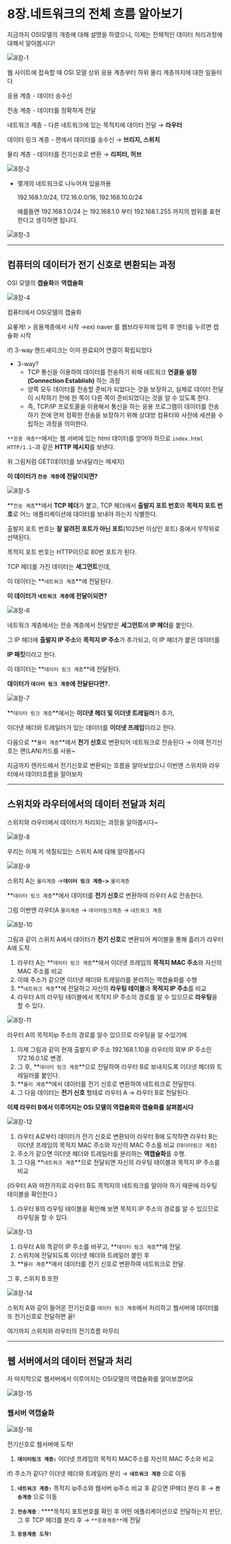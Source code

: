 # 8장.네트워크의 전체 흐름 알아보기

지금까지 OSI모델의 개층에 대해 설명을 하였으니, 이제는 전체적인 데이터 처리과정에 대해서 알아봅시다!

![8장-1](https://github.com/penloo/network-for-everyone/assets/44522204/b185ab2a-ab69-44fd-a744-1f62fa7299b6)

웹 사이트에 접속할 때 OSI 모델 상위 응용 계층부터 하위 물리 계층까지에 대한 일들이다 

응용 계층 - 데이터 송수신

전송 계층 - 데이터를 정확하게 전달

네트워크 계층 - 다른 네트워크에 있는 목적지에 데이터 전달 → **라우터**

데이터 링크 계층 - 랜에서 데이터를 송수신 → **브리지, 스위치**

물리 계층 - 데이터를 전기신호로 변환 → **리피터, 허브**

![8장-2](https://github.com/penloo/network-for-everyone/assets/44522204/4a0c8cc1-f171-498b-b26e-f7cac854d1a1)

- 몇개의 네트워크로 나누어져 있을까용
    
    192.168.1.0/24, 172.16.0.0/16, 192.168.10.0/24
    
    예를들면 192.168.1.0/24 는 192.168.1.0 부터 192.168.1.255 까지의 범위를 표현한다고 생각하면 됩니다.
    
![8장-3](https://github.com/penloo/network-for-everyone/assets/44522204/a2886270-7cfc-4c11-b285-e7bb4a75a87f)

---

## **컴퓨터의 데이터가 전기 신호로 변환되는 과정**

 OSI 모델의 **캡슐화**와 **역캡슐화**
 
![8장-4](https://github.com/penloo/network-for-everyone/assets/44522204/1f221a8b-b724-453b-92fe-47d8fe4cf5aa)

컴퓨터에서 OSI모델의 캡슐화 

요롷게! > 응용계층에서 시작 →ex) naver 를 웹브라우저에 입력 후 엔터를 누르면 캡슐화 시작

if) 3-way 핸드셰이크는 이미 완료되어 연결이 확립되었다

- 3-way?
    - TCP 통신을 이용하여 데이터를 전송하기 위해 네트워크 **연결을 설정(Connection Establish)** 하는 과정
    - 양쪽 모두 데이터를 전송할 준비가 되었다는 것을 보장하고, 실제로 데이터 전달이 시작하기 전에 한 쪽이 다른 쪽이 준비되었다는 것을 알 수 있도록 한다.
    - 즉, TCP/IP 프로토콜을 이용해서 통신을 하는 응용 프로그램이 데이터를 전송하기 전에 먼저 정확한 전송을 보장하기 위해 상대방 컴퓨터와 사전에 세션을 수립하는 과정을 의미한다.

`**응용 계층**`에서는 웹 서버에 있는 html 데이터를 얻어야 하므로 `index.html HTTP/1.1~`과 같은 **HTTP 메시지**를 보낸다.

위 그림처럼 GET(데이터를 보내달라는 메세지)

**이 데이터가 `전송 계층`에 전달이되면?**

![8장-5](https://github.com/penloo/network-for-everyone/assets/44522204/7e464136-a852-4fd2-9736-9b64e5a33f40)

**`전송 계층`**에서 **TCP 헤더**가 붙고, TCP 헤더에서 **출발지 포트 번호**와 **목적지 포트 번호**로 어느 애플리케이션에 데이터를 보내야 하는지 식별한다.

출발지 포트 번호는 **잘 알려진 포트가 아닌 포트**(1025번 이상인 포트) 중에서 무작위로 선택된다. 

목적지 포트 번호는 HTTP이므로 80번 포트가 된다.

TCP 헤더를 가진 데이터는 **세그먼트**인데, 

이 데이터는 **`네트워크 계층`**에 전달된다.

**이 데이터가 `네트워크 계층`에 전달이되면?**

![8장-6](https://github.com/penloo/network-for-everyone/assets/44522204/dc282998-f529-46ea-906c-78630f74741f)


네트워크 계층에서는 전송 계층에서 전달받은 **세그먼트**에 **IP 헤더**를 붙인다. 

그 IP 헤더에 **출발지 IP 주소**와 **목적지 IP 주소**가 추가되고, 이 IP 헤더가 붙은 데이터를

**IP 패킷**이라고 한다.

이 데이터는 **`데이터 링크 계층`**에 전달된다.

**데이터가 `데이터 링크 계층`에 전달된다면?.**

![8장-7](https://github.com/penloo/network-for-everyone/assets/44522204/38026968-ce69-438e-9e98-b2b4504433fe)


**`데이터 링크 계층`**에서는 **이더넷 헤더 및 이더넷 트레일러**가 추가, 

이더넷 헤더와 트레일러가 있는 데이터를 **이더넷 프레임**이라고 한다.

 다음으로 **`물리 계층`**에서 **전기 신호**로 변환되어 네트워크로 전송된다  → 이때 전기신호는  랜(LAN)카드를 사용~

지금까지 렌카드에서 전기신호로 변환되는 흐름을 알아보았으니 이번엔 스위치와 라우터에서 데이터흐름을 알아보자 

---

## **스위치와 라우터에서의 데이터 전달과 처리**

스위치와 라우터에서 데이터가 처리되는 과정을 알아봅시다~

![8장-8](https://github.com/penloo/network-for-everyone/assets/44522204/22855459-d969-4538-831c-b8e7c13577de)


우리는 이제 저 색칠되있는 스위치 A에 대해 알아봅시다 

![8장-9](https://github.com/penloo/network-for-everyone/assets/44522204/c98ba96d-64f4-478a-b934-b6561680a128)


스위치 A는 `물리계층` →**`데이터 링크 계층`->** `물리계층` 

**`데이터 링크 계층`**에서 데이터를 **전기 신호**로 변환하여 라우터 A로 전송한다.

그럼 이번엔 라우터A `물리계층` → `데이터링크계층` → `네트워크 계층`

![8장-10](https://github.com/penloo/network-for-everyone/assets/44522204/6b160663-bde6-4bde-9c4e-5f53c80f1040)


그림과 같이 스위치 A에서 데이터가 **전기 신호**로 변환되어 케이블을 통해 흘러가 라우터A에 도착.

1. 라우터 A는 **`데이터 링크 계층`**에서 이더넷 프레임의 **목적지 MAC 주소**와 자신의 MAC 주소를 비교
2. 이때 주소가 같으면 이더넷 헤더와 트레일러를 분리하는 역캡슐화를 수행
3. **`네트워크 계층`**에 전달하고 자신의 **라우팅 테이블**과 **목적지 IP 주소**를 비교
4. 라우터 A의 라우팅 테이블에서 목적지 IP 주소의 경로를 알 수 있으므로 **라우팅**을 할 수 있다.

![8장-11](https://github.com/penloo/network-for-everyone/assets/44522204/11d6e68c-af3f-432d-b143-32d2d6c106b6)


라우터 A의 목적지ip 주소의 경로를 알수 있으므로 라우팅을 알 수있기에 

1. 이제 그림과 같이 현재 출발지 IP 주소 192.168.1.10을 라우터의 외부 IP 주소인 172.16.0.1로 변경.
2. 그 후, **`데이터 링크 계층`**으로 전달하여 라우터 B로 보내지도록 이더넷 헤더와 트레일러를 붙인다. 
3. **`물리 계층`**에서 데이터를 전기 신호로 변환하여 네트워크로 전달한다.
4. 그 다음 데이터는 **전기 신호** 형태로 라우터 A → 라우터 B로 전달된다.

**이제 라우터 B에서 이루어지는 OSi 모델의 역캡슐화와 캡슐화를 살펴봅시다**

![8장-12](https://github.com/penloo/network-for-everyone/assets/44522204/fdd86dbc-f4b6-4d85-b183-4b535d1b33a2)


1. 라우터 A로부터 데이터가 전기 신호로 변환되어 라우터 B에 도착하면 라우터 B는 이더넷 프레임의 목적지 MAC 주소와 자신의 MAC 주소를 비교 (`데이터링크 계층`)
2. 주소가 같으면 이더넷 헤더와 트레일러를 분리하는 **역캡슐화**를 수행. 
3. 그 다음 **`네트워크 계층`**으로 전달되면 자신의 라우팅 테이블과 목적지 IP 주소를 비교

(라우터 A와 마찬가지로 라우터 B도 목적지의 네트워크를 알아야 하기 때문에 라우팅 테이블을 확인한다.)

1. 라우터 B의 라우팅 테이블을 확인해 보면 목적지 IP 주소의 경로를 알 수 있으므로 라우팅을 할 수 있다.

![8장-13](https://github.com/penloo/network-for-everyone/assets/44522204/8bbd1594-a2cd-4035-87de-bb33c8773e36)


1. 라우터 A와 똑같이 IP 주소를 바꾸고, **`데이터 링크 계층`**에 전달.
2. 스위치에 전달되도록 이더넷 헤더와 트레일러 붙인 후 
3. **`물리 계층`**에서 데이터를 전기 신호로 변환하여 네트워크로 전달.

그 후, 스위치 B 또한

![8장-14](https://github.com/penloo/network-for-everyone/assets/44522204/b30eb7f5-e70e-4c43-9d0a-5851cf98be34)


스위치 A와 같이 들어온 전기신호를 `데이터 링크 계층`에서 처리하고 웹서버에 데이터를 또 전기신호로 전달하면 끝!

여기까지 스위치와 라우터의 전기흐름 마무리

---

## **웹 서버에서의 데이터 전달과 처리**

자 마지막으로 웹서버에서 이루어지는 OSI모델의 역캡슐화를 알아보겠어요

![8장-15](https://github.com/penloo/network-for-everyone/assets/44522204/49b87352-141c-49bf-a4b2-36b53d029a86)


### **웹서버 역캡슐화**

![8장-16](https://github.com/penloo/network-for-everyone/assets/44522204/a174e4c9-d1b6-4eb7-bf00-7a4cda2e1827)


전기신호로 웹서버에 도착!

1. **`데이터링크 계층:`** 이더넷 프레임의 목적지 MAC주소를 자신의 MAC 주소와 비교 

if) 주소가 같다? 이더넷 헤더와 트레일러 분리 → **`네트워크 계층`** 으로 이동

1. **`네트워크 계층:`** 목적지 ip주소와 웹서버 ip주소 비교 후 같으면 IP헤더 분리 후 → **`전송계층`** 으로 이동

1. **`전송계층`** : ****목적지 포트번호를 확인 후 어떤 에플리케이션으로 전달하는지 판단, 그 후 TCP 헤더를 분리 후        → `**응용계층**`에 전달
2. **`응용계층 도착!`**
